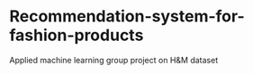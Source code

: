 # Recommendation-system-for-fashion-products
Applied machine learning group project on H&amp;M dataset

